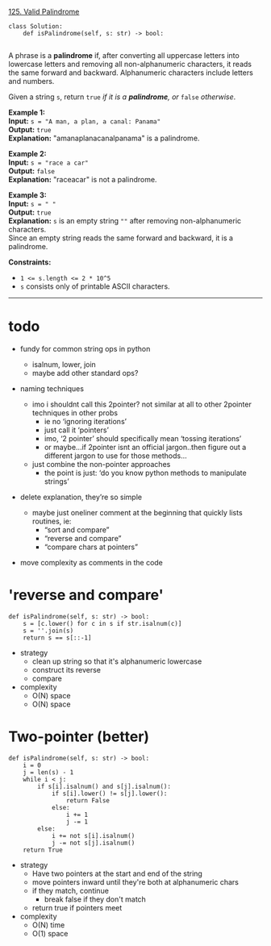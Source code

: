 [125. Valid Palindrome](https://leetcode.com/problems/valid-palindrome/)

```
class Solution:
    def isPalindrome(self, s: str) -> bool:
        
```

A phrase is a **palindrome** if, after converting all uppercase letters into lowercase letters and removing all non-alphanumeric characters, it reads the same forward and backward. Alphanumeric characters include letters and numbers.

Given a string `s`, return `true` _if it is a **palindrome**, or_ `false` _otherwise_.

**Example 1:**  
**Input:** `s = "A man, a plan, a canal: Panama"`  
**Output:** `true`  
**Explanation:** "amanaplanacanalpanama" is a palindrome.  

**Example 2:**  
**Input:** `s = "race a car"`  
**Output:** `false`  
**Explanation:** "raceacar" is not a palindrome.  

**Example 3:**  
**Input:** `s = " "`  
**Output:** `true`  
**Explanation:** `s` is an empty string `""` after removing non-alphanumeric characters.  
Since an empty string reads the same forward and backward, it is a palindrome.  

**Constraints:**
- `1 <= s.length <= 2 * 10^5`
- `s` consists only of printable ASCII characters.

---
# todo
- fundy for common string ops in python
	- isalnum, lower, join
	- maybe add other standard ops?

- naming techniques
	- imo i shouldnt call this 2pointer? not similar at all to other 2pointer techniques in other probs
		- ie no ‘ignoring iterations’
		- just call it ‘pointers’
		- imo, ‘2 pointer’ should specifically mean ‘tossing iterations’
		- or maybe...if 2pointer isnt an official jargon..then figure out a different jargon to use for those methods...
	- just combine the non-pointer approaches
		- the point is just: ‘do you know python methods to manipulate strings’

- delete explanation, they’re so simple
	- maybe just oneliner comment at the beginning that quickly lists routines, ie:
		- “sort and compare”
		- “reverse and compare”
		- “compare chars at pointers”

- move complexity as comments in the code





# 'reverse and compare'
```
def isPalindrome(self, s: str) -> bool:
    s = [c.lower() for c in s if str.isalnum(c)]
    s = ''.join(s)
    return s == s[::-1]
```

- strategy
	- clean up string so that it's alphanumeric lowercase
	- construct its reverse
	- compare
- complexity
	- O(N) space
	- O(N) space

# Two-pointer (better)
```
def isPalindrome(self, s: str) -> bool:
    i = 0
    j = len(s) - 1
    while i < j:
        if s[i].isalnum() and s[j].isalnum():
            if s[i].lower() != s[j].lower():
                return False
            else:
                i += 1
                j -= 1
        else:
            i += not s[i].isalnum()
            j -= not s[j].isalnum()
    return True
```

- strategy
	- Have two pointers at the start and end of the string
	- move pointers inward until they're both at alphanumeric chars
	- if they match, continue
		- break false if they don't match 
	- return true if pointers meet
- complexity
	- O(N) time
	- O(1) space